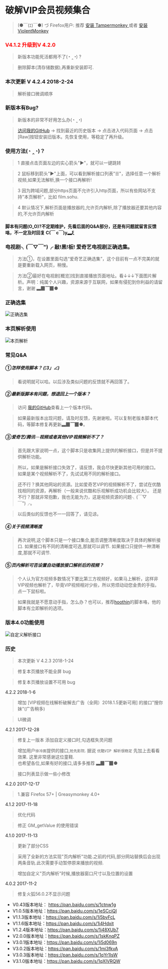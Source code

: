 # 破解VIP会员视频集合

>(●￣(ｴ)￣●) づ Firefox用户: 推荐 [安装 Tampermonkey ](https://addons.mozilla.org/zh-CN/firefox/addon/tampermonkey/) 或者 [安装 ViolentMonkey ](https://addons.mozilla.org/zh-CN/firefox/addon/violentmonkey/)

<h3 style="color:red"><b>V4.1.2 升级到V 4.2.0</b></h3>

> 新版本功能死活都用不了(◔ ‸◔) ?

> 删除脚本(清存储数据),再重新安装即可.

### 本次更新 V 4.2.4   2018-2-24

> 解析接口微调顺序

### 新版本有Bug?
> 新版本的非常不好用怎么办(◔ ‸◔)

> [访问我的GitHub](https://github.com/woolition/greasyforks/tree/master/hackVipVideosSet) → 找到最近的历史版本 → 点击进入代码页面 → 点击[Raw]按钮安装旧版本。先恢复使用，等稳定了再升级。

### 使用方法(◔ ‸◔)？
> 1 直接点击页面左边的实心箭头"▶"，就可以一键跳转

> 2 鼠标移到箭头"▶"上面，可以看到解析接口列表"☰"，选择任意一个解析视频,如果无法解析,换一个接口再解析!

> 3 因为跨域问题,部分https页面不允许引入http页面，所以有些网站不支持"本页解析"，比如 film.sohu.

> 4 默认情况下,解析页面是播放器的,允许页内解析,除了播放器还要其他内容的,不允许页内解析

#### 脚本有问题(O_O)?不定期维护，先看后面的Q&A部分，还是有问题就留言反馈咯，不一定及时回复 C(￣ c￣)y▂ξ

### 电视剧╮(￣▽￣")╭  敲!黑!板!   爱奇艺电视剧正确选集。
> 方法①，在设置里面勾选“爱奇艺正确选集”，这个目前有一点不完美的就是要重新载入网页，稍慢。

> 方法②最好在电视剧[概览]找到直接播放页面地址。看↓↓↓下面图片解析。声明：纯属个人兴趣，资源来源于互联网，如果有侵犯到你利益的请留言，谢谢 ▃▉▔▉●

### 正确选集
![正确选集](https://github.com/woolition/greasyforks/raw/master/img/%E6%AD%A3%E7%A1%AE%E9%80%89%E9%9B%86.gif)

### 本页解析使用
![本页解析](https://github.com/woolition/greasyforks/raw/master/img/%E9%A1%B5%E5%86%85%E8%A7%A3%E6%9E%90.gif)


### 常见Q&A
##### ①怎样使用脚本？ _(¦3」∠)_
> 看说明就可以哈。以后涉及类似问题的反馈就不再回答了。

##### ②最新版脚本有问题，想退回上一个版本？
> 访问 [我的GitHub](https://github.com/woolition/greasyforks/tree/master/hackVipVideosSet )查看上一个版本代码。

> 如果最新版本出现问题，请及时反馈，先谢谢啦。可以复制老版本脚本代码，等脚本修复再更新▃▉▔▉●。

##### ③爱奇艺/腾讯···视频或者其他VIP视频解析不了？
> 首先跟大家说明一点，这个脚本只是收集网上提供的解析接口，但是并不提供解析功能。

> 所以，如果是解析接口失效了，请反馈，我会尽快更新其他可用的接口。
> 如果是某个视频解析不了，先试试用不同的解析接口。

> 还不行？换其他网站的资源。比如爱奇艺VIP的视频解析不了，尝试在优酷找相同的资源，再解析（一般来说优酷和乐视解析成功机会比较大）。
> 还是不行？那就非常抱歉，我也无能为力，这是视频资源的问题╮(￣▽￣")╭。

> 以后类似的反馈也不一一回答了，请见谅。

##### ④关于视频清晰度
> 再次说明,这个脚本只是一个接口集合,能否调整清晰度取决于具体的解析接口.
> 如果接口有不同的清晰度可选,那就可以调节. 如果接口只提供一种清晰度,那就不可调节.

##### ⑤页内解析可否设置自动播放接口解析后的视频？
> 个人认为官方视频多数情况下要比第三方视频好，如果马上解析，这样非VIP视频也解析了，毕竟VIP视频相对少些，所以劳烦动动您金贵的手指，点一下鼠标啦。

> 如果我就是不愿意动手指，怎么办？也可以，推荐[hoothin](https://greasyfork.org/zh-CN/users/8227-hoothin)的脚本咯，他的脚本有立即解析的选项。

### 版本4.0功能使用
![自定义解析接口](https://github.com/woolition/greasyforks/raw/master/img/自定义解析接口.gif)


### 历史

> 本次更新 V 4.2.3  2018-1-24

> 修复本页播放不能全屏 bug

> 修复本页播放设置不可用 bug

4.2.2   2018-1-6

> 增加 [VIP视频在线解析破解去广告（全网）2018.1.5更新可用] 的接口"搜你妹"(广告稍多)

> UI微调

4.2.1   2017-12-28

> 修复上一版本 添加自定义接口时,勾选框失灵问题

> 增加用户`徐冷面`提供的接口,`抢先影院`. 据说 `优酷VIP 解析很稳定` 先加上去看看效果. 这里非常感谢这位童鞋.<br>
也希望各位,如果有好的接口,请多多推荐 ▃▉▔▉●

> 接口列表显示做一些小修改

4.2.0   2017-12-17

> 1.兼容 Firefox 57+ | Greasymonkey 4.0+

4.1.2   2017-11-18

> 优化代码

> 修正 GM_getValue 的使用错误

4.1.0 2017-11-13

> 更新了部分CSS

> 采用了全新的方法实现"页内解析"功能.之前的代码,部分网站替换后会出现两条音轨.此次需要手动暂停原来播放的视频.

> 增加自定义"页内解析"时候,播放器窗口尺寸以及位置的设置

4.0.2   2017-11-2

> 修复火狐56.0.2不显示问题

+ V0.43版本地址： https://pan.baidu.com/s/1ctnw1g
+ V1.0.5版本地址：https://pan.baidu.com/s/1eSCciQI
+ V1.1.3版本地址：https://pan.baidu.com/s/1i5bvFcL
+ V1.1.6版本地址：https://pan.baidu.com/s/1i4Hdxit
+ V1.2.4版本地址：https://pan.baidu.com/s/1i48XUb7
+ V2.0.0版本地址：https://pan.baidu.com/s/1skKnqPZ
+ V3.0.1版本地址：https://pan.baidu.com/s/1i5d069n
+ V3.0.2版本地址：https://pan.baidu.com/s/1mi3fkvA
+ V3.0.3版本地址：https://pan.baidu.com/s/1qYr1IsW
+ V3.1.0版本地址：https://pan.baidu.com/s/1qXIVRQW